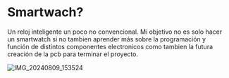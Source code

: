 # Smartwach?
Un reloj inteligente un poco no convencional.
Mi objetivo no es solo hacer un smartwatch si no tambien aprender más 
sobre la programación y función de distintos componentes electronicos
como tambien la futura creación de la pcb para terminar el proyecto.

![IMG_20240809_153524](https://github.com/user-attachments/assets/bc29dc0f-7b5c-4a3f-bb2e-a46d4f6d5897)


